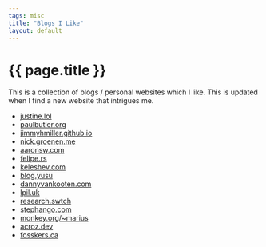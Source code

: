 ```yaml
---
tags: misc
title: "Blogs I Like"
layout: default
---
```


# {{ page.title }}

This is a collection of blogs / personal websites which I like. This is updated
when I find a new website that intrigues me.

- [justine.lol](https://justine.lol)
- [paulbutler.org](https://paulbutler.org/)
- [jimmyhmiller.github.io](https://jimmyhmiller.github.io/)
- [nick.groenen.me](https://nick.groenen.me/personal-manual/)
- [aaronsw.com](http://www.aaronsw.com/weblog/archive)
- [felipe.rs](https://felipe.rs/)
- [keleshev.com](https://keleshev.com/)
- [blog.yusu](https://blog.yusu.ke/)
- [dannyvankooten.com](https://www.dannyvankooten.com/blog/)
- [lpil.uk](https://lpil.uk/)
- [research.swtch](https://research.swtch.com/)
- [stephango.com](https://stephango.com/)
- [monkey.org/~marius](https://monkey.org/~marius/)
- [acroz.dev](https://acroz.dev/topics/)
- [fosskers.ca](https://www.fosskers.ca/en/blog)
